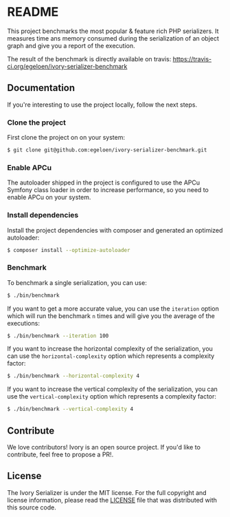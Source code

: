# README

This project benchmarks the most popular & feature rich PHP serializers. It measures time ans memory consumed during 
the serialization of an object graph and give you a report of the execution.

The result of the benchmark is directly available on travis: https://travis-ci.org/egeloen/ivory-serializer-benchmark

## Documentation

If you're interesting to use the project locally, follow the next steps.

### Clone the project

First clone the project on on your system:

``` bash
$ git clone git@github.com:egeloen/ivory-serializer-benchmark.git 
```

### Enable APCu

The autoloader shipped in the project is configured to use the APCu Symfony class loader in order to increase 
performance, so you need to enable APCu on your system.

### Install dependencies

Install the project dependencies with composer and generated an optimized autoloader:

``` bash
$ composer install --optimize-autoloader
```

### Benchmark

To benchmark a single serialization, you can use:

``` bash
$ ./bin/benchmark
```

If you want to get a more accurate value, you can use the `iteration` option which will run the benchmark `n` times 
and will give you the average of the executions:

``` bash
$ ./bin/benchmark --iteration 100
```

If you want to increase the horizontal complexity of the serialization, you can use the `horizontal-complexity` option 
which represents a complexity factor:

``` bash
$ ./bin/benchmark --horizontal-complexity 4
```

If you want to increase the vertical complexity of the serialization, you can use the `vertical-complexity` option 
which represents a complexity factor:

``` bash
$ ./bin/benchmark --vertical-complexity 4
```

## Contribute

We love contributors! Ivory is an open source project. If you'd like to contribute, feel free to propose a PR!.

## License

The Ivory Serializer is under the MIT license. For the full copyright and license information, please read the
[LICENSE](/LICENSE) file that was distributed with this source code.
